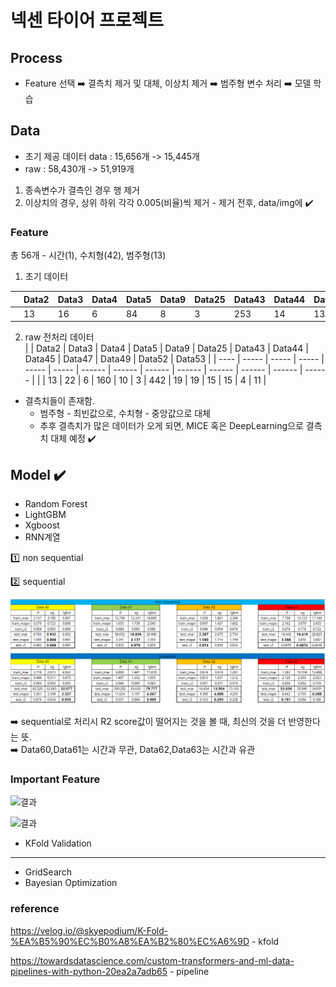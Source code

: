 # 넥센 타이어 프로젝트

## Process
- Feature 선택 ➡️ 결측치 제거 및 대체, 이상치 제거 ➡️ 범주형 변수 처리 ➡️ 모델 학습

## Data 

- 초기 제공 데이터 data : 15,656개 -> 15,445개
- raw : 58,430개 -> 51,919개
1. 종속변수가 결측인 경우 행 제거
2. 이상치의 경우, 상위 하위 각각 0.005(비율)씩 제거 - 제거 전후, data/img에 ✔️ 


### Feature

총 56개 - 시간(1), 수치형(42), 범주형(13)
1. 초기 데이터  

|      |  Data2 | Data3 | Data4 | Data5 | Data9 | Data25 | Data43 | Data44 | Data45 | Data47 | Data49 | Data52 | Data53 |
| ---- |  ----- | ----- | ----- | ----- | ----- | ------ | ------ | ------ | ------ | ------ | ------ | ------ | ------ |
|      |  13    | 16    | 6     | 84    | 8     | 3      | 253    | 14     | 13     | 10     | 14     | 3      | 7      |


2. raw 전처리 데이터    
|      |  Data2 | Data3 | Data4 | Data5 | Data9 | Data25 | Data43 | Data44 | Data45 | Data47 | Data49 | Data52 | Data53 |
| ---- |  ----- | ----- | ----- | ----- | ----- | ------ | ------ | ------ | ------ | ------ | ------ | ------ | ------ |
|      |  13    | 22    | 6     | 160   | 10    | 3      | 442    | 19     | 19     | 15     | 15     | 4      | 11     |

- 결측치들이 존재함.
  - 범주형 - 최빈값으로, 수치형 - 중앙값으로 대체
  - 추후 결측치가 많은 데이터가 오게 되면, MICE 혹은 DeepLearning으로 결측치 대체 예정 ✔️


## Model ✔️

- Random Forest
- LightGBM
- Xgboost
- RNN계열

:one: non sequential

:two: sequential

![결과](https://github.com/Chuck2Win/N-Tire/blob/main/result/result.PNG)

:arrow_right: sequential로 처리시 R2 score값이 떨어지는 것을 볼 때, 최신의 것을 더 반영한다는 뜻.   
:arrow_right: Data60,Data61는 시간과 무관, Data62,Data63는 시간과 유관


### Important Feature

![결과](https://github.com/Chuck2Win/Nexon-Tire/blob/main/result/6061.png)

![결과](https://github.com/Chuck2Win/Nexon-Tire/blob/main/result/6263.png)



- KFold Validation



--------------



- GridSearch
- Bayesian Optimization



### reference

https://velog.io/@skyepodium/K-Fold-%EA%B5%90%EC%B0%A8%EA%B2%80%EC%A6%9D - kfold

https://towardsdatascience.com/custom-transformers-and-ml-data-pipelines-with-python-20ea2a7adb65 - pipeline
